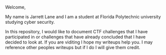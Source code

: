 Welcome, 

My name is Jarrett Lane and I am a student at Florida Polytechnic university studying cyber security.

In this repository, I would like to document CTF challenges that I have participated in or challenges that have already concluded that I have decided to look at. 
If you are viditing I hope my writeups help you. I may reference other peoples writeups but if I do I will give them credit.
